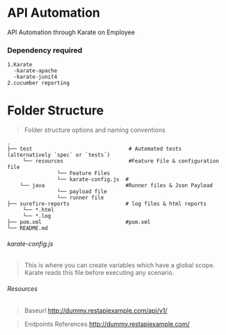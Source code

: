 # API Automation

API Automation through Karate on Employee 


### Dependency required


```
1.Karate
  -karate-apache
  -karate-junit4
2.cucumber reporting

```

Folder Structure
============================

> Folder structure options and naming conventions


    .
    ├── test                               # Automated tests (alternatively `spec` or `tests`)
         └── resources                     #Feature File & configuration file
                    └── Feature Files
                    └── karate-config.js  #
        └── java                          #Runner files & Json Payload
                    └── payload file      
                    └── runner file  
    ├── surefire-reports                  # log files & html reports
         └── *.html                       
         └── *.log                                         
    ├── pom.xml                           #pom.xml
    └── README.md
    
###### karate-config.js
>This is where you can create variables which have a global scope. Karate reads this file before executing any scenario. 

###### Resources
>Baseurl
http://dummy.restapiexample.com/api/v1/

>Endpoints References 
http://dummy.restapiexample.com/
